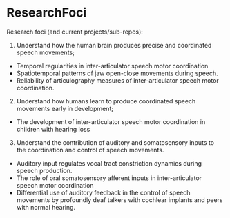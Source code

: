 # ResearchFoci

Research foci (and current projects/sub-repos):

1) Understand how the human brain produces precise and coordinated speech movements; 
- Temporal regularities in inter-articulator speech motor coordination
- Spatiotemporal patterns of jaw open-close movements during speech.
- Reliability of articulography measures of inter-articulator speech motor coordination.

2) Understand how humans learn to produce coordinated speech movements early in development; 
- The development of inter-articulator speech motor coordination in children with hearing loss

3) Understand the contribution of auditory and somatosensory inputs to the coordination and control of speech movements.
- Auditory input regulates vocal tract constriction dynamics during speech production.
- The role of oral somatosensory afferent inputs in inter-articulator speech motor coordination
- Differential use of auditory feedback in the control of speech movements by profoundly deaf talkers with cochlear implants and peers with normal hearing.
